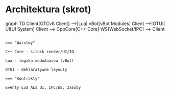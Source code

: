 # Architektura (skrot)

graph TD
  Client[OTCv8 Client] -->|Lua| vBot[vBot Modules]
  Client -->|OTUI| UI[UI System]
  Client --> CppCore[C++ Core]
  WS[WebSocket/IPC] --> Client

```

=== "Warstwy"

C++ Core - silnik render/UI/IO

Lua - logika moduAaasow (vBot)

OTUI - deklaratywne layouty

=== "Kontrakty"

Eventy Lua ALs UI, IPC/WS, zasoby
